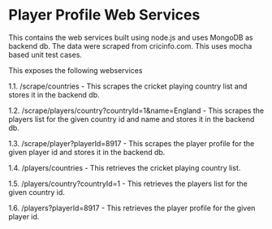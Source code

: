 # Player Profile Web Services

This contains the web services built using node.js and uses MongoDB as backend db. The data were scraped from cricinfo.com. This uses mocha based unit test cases.

This exposes the following webservices

  1.1. <Baseurl>/scrape/countries - This scrapes the cricket playing country list and stores it in the backend db.

  1.2. <Baseurl>/scrape/players/country?countryId=1&name=England - This scrapes the players list for the given country id and name and stores it in the backend db.

  1.3. <Baseurl>/scrape/player?playerId=8917 - This scrapes the player profile for the given player id and stores it in the backend db.
  
  1.4. <Baseurl>/players/countries - This retrieves the cricket playing country list.

  1.5. <Baseurl>/players/country?countryId=1 - This retrieves the players list for the given country id.

  1.6. <Baseurl>/players?playerId=8917 - This retrieves the player profile for the given player id.
